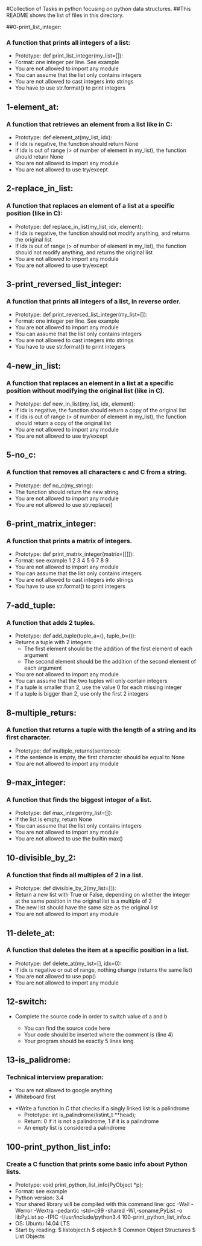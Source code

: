 #Collection of Tasks in python focusing on python data structures.
##This README shows the list of files in this directory.

##0-print_list_integer:
### A function that prints all integers of a list:

   - Prototype: def print_list_integer(my_list=[]):
   - Format: one integer per line. See example
   - You are not allowed to import any module
   - You can assume that the list only contains integers
   - You are not allowed to cast integers into strings
   - You have to use str.format() to print integers

## 1-element_at:
### A function that retrieves an element from a list like in C:

   - Prototype: def element_at(my_list, idx):
   - If idx is negative, the function should return None
   - If idx is out of range (> of number of element in my_list), the function should return None
   - You are not allowed to import any module
   - You are not allowed to use try/except

## 2-replace_in_list:
### A function that replaces an element of a list at a specific position (like in C):

   - Prototype: def replace_in_list(my_list, idx, element):
   - If idx is negative, the function should not modify anything, and returns the original list
   - If idx is out of range (> of number of element in my_list), the function should not modify anything, and returns the original list
   - You are not allowed to import any module
   - You are not allowed to use try/except

## 3-print_reversed_list_integer:
### A function that prints all integers of a list, in reverse order.

   - Prototype: def print_reversed_list_integer(my_list=[]):
   - Format: one integer per line. See example
   - You are not allowed to import any module
   - You can assume that the list only contains integers
   - You are not allowed to cast integers into strings
   - You have to use str.format() to print integers
## 4-new_in_list:
### A function that replaces an element in a list at a specific position without modifying the original list (like in C).

   - Prototype: def new_in_list(my_list, idx, element):
   - If idx is negative, the function should return a copy of the original list
   - If idx is out of range (> of number of element in my_list), the function should return a copy of the original list
   - You are not allowed to import any module
   - You are not allowed to use try/except

## 5-no_c:
### A function that removes all characters c and C from a string.

   - Prototype: def no_c(my_string):
   - The function should return the new string
   - You are not allowed to import any module
   - You are not allowed to use str.replace()

## 6-print_matrix_integer:
### A function that prints a matrix of integers.

   - Prototype: def print_matrix_integer(matrix=[[]]):
   - Format: see example
	1 2 3
	4 5 6
	7 8 9
   - You are not allowed to import any module
   - You can assume that the list only contains integers
   - You are not allowed to cast integers into strings
   - You have to use str.format() to print integers

## 7-add_tuple:
### A function that adds 2 tuples.

   - Prototype: def add_tuple(tuple_a=(), tuple_b=()):
   - Returns a tuple with 2 integers:
       - The first element should be the addition of the first element of each argument
       - The second element should be the addition of the second element of each argument
   - You are not allowed to import any module
   - You can assume that the two tuples will only contain integers
   - If a tuple is smaller than 2, use the value 0 for each missing integer
   - If a tuple is bigger than 2, use only the first 2 integers

## 8-multiple_returs:
### A function that returns a tuple with the length of a string and its first character.

   - Prototype: def multiple_returns(sentence):
   - If the sentence is empty, the first character should be equal to None
   - You are not allowed to import any module

## 9-max_integer:
### A function that finds the biggest integer of a list.

   - Prototype: def max_integer(my_list=[]):
   - If the list is empty, return None
   - You can assume that the list only contains integers
   - You are not allowed to import any module
   - You are not allowed to use the builtin max()

## 10-divisible_by_2:
### A function that finds all multiples of 2 in a list.

   - Prototype: def divisible_by_2(my_list=[]):
   - Return a new list with True or False, depending on whether the integer at the same position in the original list is a multiple of 2
   - The new list should have the same size as the original list
   - You are not allowed to import any module

## 11-delete_at:
### A function that deletes the item at a specific position in a list.

   - Prototype: def delete_at(my_list=[], idx=0):
   - If idx is negative or out of range, nothing change (returns the same list)
   - You are not allowed to use pop()
   - You are not allowed to import any module

## 12-switch:
 - Complete the source code in order to switch value of a and b

   * You can find the source code here
   * Your code should be inserted where the comment is (line 4)
   * Your program should be exactly 5 lines long

## 13-is_palidrome:
### Technical interview preparation:

   - You are not allowed to google anything
   - Whiteboard first

* *Write a function in C that checks if a singly linked list is a palindrome
   - Prototype: int is_palindrome(listint_t **head);
   - Return: 0 if it is not a palindrome, 1 if it is a palindrome
   - An empty list is considered a palindrome

## 100-print_python_list_info:
### Create a C function that prints some basic info about Python lists.

*    Prototype: void print_python_list_info(PyObject *p);
*    Format: see example 
*    Python version: 3.4
*    Your shared library will be compiled with this command line: gcc -Wall -Werror -Wextra -pedantic -std=c99 -shared -Wl,-soname,PyList -o libPyList.so -fPIC -I/usr/include/python3.4 100-print_python_list_info.c
*    OS: Ubuntu 14.04 LTS
*    Start by reading:
$        listobject.h
$        object.h
$        Common Object Structures
$        List Objects

